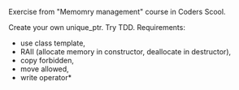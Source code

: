 Exercise from "Memomry management" course in Coders Scool.

Create your own unique_ptr. Try TDD. Requirements:
- use class template,
- RAII (allocate memory in constructor, deallocate in destructor),
- copy forbidden,
- move allowed,
- write operator*
